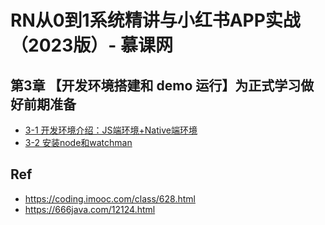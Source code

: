 # RN从0到1系统精讲与小红书APP实战（2023版）- 慕课网

## 第3章 【开发环境搭建和 demo 运行】为正式学习做好前期准备

* [3-1 开发环境介绍：JS端环境+Native端环境](./03-01)
* [3-2 安装node和watchman](./03-02)

## Ref

* <https://coding.imooc.com/class/628.html>
* <https://666java.com/12124.html>